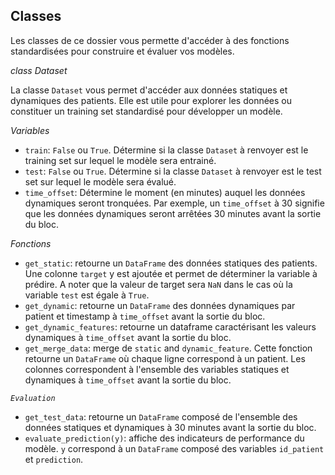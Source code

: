 ## Classes

Les classes de ce dossier vous permette d'accéder à des fonctions standardisées pour construire et évaluer vos modèles.

_class_ *Dataset*

La classe `Dataset` vous permet d'accéder aux données statiques et dynamiques des patients. Elle est utile pour explorer les données ou constituer un training set standardisé pour développer un modèle.

_Variables_

- `train`: `False` ou `True`. Détermine si la classe `Dataset` à renvoyer est le training set sur lequel le modèle sera entrainé.
- `test`: `False` ou `True`. Détermine si la classe `Dataset` à renvoyer est le test set sur lequel le modèle sera évalué.
- `time_offset`: Détermine le moment (en minutes) auquel les données dynamiques seront tronquées. Par exemple, un `time_offset` à 30 signifie que les données dynamiques seront arrêtées 30 minutes avant la sortie du bloc.

_Fonctions_

  - `get_static`: retourne un `DataFrame` des données statiques des patients. Une colonne `target` y est ajoutée et permet de déterminer la variable à prédire. A noter que la valeur de target sera `NaN` dans le cas où la variable `test` est égale à `True`.
  - `get_dynamic`: retourne un `DataFrame` des données dynamiques par patient et timestamp à `time_offset` avant la sortie du bloc.
  - `get_dynamic_features`: retourne un dataframe caractérisant les valeurs dynamiques à `time_offset` avant la sortie du bloc.
  - `get_merge_data`: merge de `static` and `dynamic_feature`. Cette fonction retourne un `DataFrame` où chaque ligne correspond à un patient. Les colonnes correspondent à l'ensemble des variables statiques et dynamiques à `time_offset` avant la sortie du bloc.

_`Evaluation`_

  - `get_test_data`: retourne un `DataFrame` composé de l'ensemble des données statiques et dynamiques à 30 minutes avant la sortie du bloc.
  - `evaluate_prediction(y)`: affiche des indicateurs de performance du modèle. `y` correspond à un `DataFrame` composé des variables `id_patient` et `prediction`.
